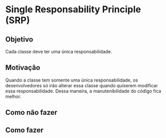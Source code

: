 # **Single Responsability Principle (SRP)**

## **Objetivo**

Cada classe deve ter uma única responsabilidade.

## **Motivação**

Quando a classe tem somente uma única responsabilidade, os desenvolvedores só irão alterar essa classe quando quiserem modificar essa responsabilidade. Dessa maneira, a manutenibilidade do código fica melhor.

## **Como não fazer**

## **Como fazer**
